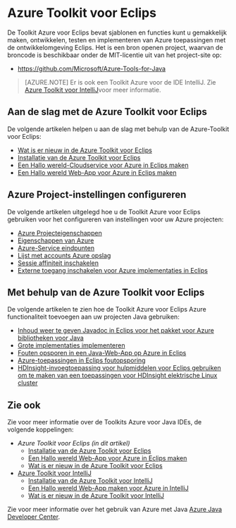 <properties
    pageTitle="Azure Toolkit voor Eclips | Microsoft Azure"
    description="Meer informatie over de Azure Toolkit voor Eclips."
    services=""
    documentationCenter="java"
    authors="rmcmurray"
    manager="wpickett"
    editor=""/>

<tags
    ms.service="multiple"
    ms.workload="na"
    ms.tgt_pltfrm="multiple"
    ms.devlang="Java"
    ms.topic="article"
    ms.date="09/20/2016" 
    ms.author="robmcm;asirveda"/>

<!-- Legacy MSDN URL = https://msdn.microsoft.com/library/azure/hh694271.aspx -->

# <a name="azure-toolkit-for-eclipse"></a>Azure Toolkit voor Eclips

De Toolkit Azure voor Eclips bevat sjablonen en functies kunt u gemakkelijk maken, ontwikkelen, testen en implementeren van Azure toepassingen met de ontwikkelomgeving Eclips. Het is een bron openen project, waarvan de broncode is beschikbaar onder de MIT-licentie uit van het project-site op:

* <https://github.com/Microsoft/Azure-Tools-for-Java>

> [AZURE.NOTE] Er is ook een Toolkit Azure voor de IDE IntelliJ. Zie [Azure Toolkit voor IntelliJ]voor meer informatie.

## <a name="getting-started-with-the-azure-toolkit-for-eclipse"></a>Aan de slag met de Azure Toolkit voor Eclips

De volgende artikelen helpen u aan de slag met behulp van de Azure-Toolkit voor Eclips:

* [Wat is er nieuw in de Azure Toolkit voor Eclips]
* [Installatie van de Azure Toolkit voor Eclips]
* [Een Hallo wereld-Cloudservice voor Azure in Eclips maken]
* [Een Hallo wereld Web-App voor Azure in Eclips maken]

## <a name="configuring-azure-project-settings"></a>Azure Project-instellingen configureren

De volgende artikelen uitgelegd hoe u de Toolkit Azure voor Eclips gebruiken voor het configureren van instellingen voor uw Azure projecten:

* [Azure Projecteigenschappen]
* [Eigenschappen van Azure]
* [Azure-Service eindpunten]
* [Lijst met accounts Azure opslag]
* [Sessie affiniteit inschakelen]
* [Externe toegang inschakelen voor Azure implementaties in Eclips]

## <a name="using-the-azure-toolkit-for-eclipse"></a>Met behulp van de Azure Toolkit voor Eclips

De volgende artikelen te zien hoe de Toolkit Azure voor Eclips Azure functionaliteit toevoegen aan uw projecten Java gebruiken:

* [Inhoud weer te geven Javadoc in Eclips voor het pakket voor Azure bibliotheken voor Java]
* [Grote implementaties implementeren]
* [Fouten opsporen in een Java-Web-App op Azure in Eclips]
* [Azure-toepassingen in Eclips foutopsporing]
* [HDInsight-invoegtoepassing voor hulpmiddelen voor Eclips gebruiken om te maken van een toepassingen voor HDInsight elektrische Linux cluster][HDInsight Tools Plugin for Eclipse]

## <a name="see-also"></a>Zie ook

Zie voor meer informatie over de Toolkits Azure voor Java IDEs, de volgende koppelingen:

- *Azure Toolkit voor Eclips (in dit artikel)*
  - [Installatie van de Azure Toolkit voor Eclips]
  - [Een Hallo wereld Web-App voor Azure in Eclips maken]
  - [Wat is er nieuw in de Azure Toolkit voor Eclips]
- [Azure Toolkit voor IntelliJ]
  - [Installatie van de Azure Toolkit voor IntelliJ]
  - [Een Hallo wereld Web-App maken voor Azure in IntelliJ]
  - [Wat is er nieuw in de Azure Toolkit voor IntelliJ]

Zie voor meer informatie over het gebruik van Azure met Java [Azure Java Developer Center].

<!-- URL List -->

[Azure Toolkit for Eclipse]: ./azure-toolkit-for-eclipse.md
[Azure Toolkit voor IntelliJ]: ./azure-toolkit-for-intellij.md
[Een Hallo wereld Web-App voor Azure in Eclips maken]: ./app-service-web/app-service-web-eclipse-create-hello-world-web-app.md
[Een Hallo wereld Web-App maken voor Azure in IntelliJ]: ./app-service-web/app-service-web-intellij-create-hello-world-web-app.md
[Installatie van de Azure Toolkit voor Eclips]: ./azure-toolkit-for-eclipse-installation.md
[Installatie van de Azure Toolkit voor IntelliJ]: ./azure-toolkit-for-intellij-installation.md
[Wat is er nieuw in de Azure Toolkit voor Eclips]: ./azure-toolkit-for-eclipse-whats-new.md
[Wat is er nieuw in de Azure Toolkit voor IntelliJ]: ./azure-toolkit-for-intellij-whats-new.md

[Azure Java Developer Center]: https://azure.microsoft.com/develop/java/

[Azure Projecteigenschappen]: ./azure-toolkit-for-eclipse-azure-project-properties.md
[Eigenschappen van Azure]: ./azure-toolkit-for-eclipse-azure-role-properties.md
[Azure-Service eindpunten]: ./azure-toolkit-for-eclipse-azure-service-endpoints.md
[Lijst met accounts Azure opslag]: ./azure-toolkit-for-eclipse-azure-storage-account-list.md
[Een Hallo wereld-Cloudservice voor Azure in Eclips maken]: ./azure-toolkit-for-eclipse-creating-a-hello-world-application.md
[Azure-toepassingen in Eclips foutopsporing]: ./azure-toolkit-for-eclipse-debugging-azure-applications.md
[Fouten opsporen in een Java-Web-App op Azure in Eclips]: ./app-service-web/app-service-web-debug-java-web-app-in-eclipse.md
[Grote implementaties implementeren]: ./azure-toolkit-for-eclipse-deploying-large-deployments.md
[Inhoud weer te geven Javadoc in Eclips voor het pakket voor Azure bibliotheken voor Java]: ./azure-toolkit-for-eclipse-displaying-javadoc-content-for-azure-libraries.md
[Externe toegang inschakelen voor Azure implementaties in Eclips]: ./azure-toolkit-for-eclipse-enabling-remote-access-for-azure-deployments.md
[Sessie affiniteit inschakelen]: ./azure-toolkit-for-eclipse-enable-session-affinity.md
[HDInsight Tools Plugin for Eclipse]: ./hdinsight/hdinsight-apache-spark-eclipse-tool-plugin.md
[How to Authenticate Web Users with Azure Access Control Service Using Eclipse]: ./active-directory/active-directory-java-authenticate-users-access-control-eclipse.md

<!-- [How to Maintain Session Data with Session Affinity]: http://go.microsoft.com/fwlink/?LinkID=699539 -->
<!-- [How to Use Co-located Caching]: http://go.microsoft.com/fwlink/?LinkID=699542 -->
<!-- [How to Use Dedicated Caching]: http://go.microsoft.com/fwlink/?LinkID=699543 -->
<!-- [How to Use JMS with AMQP 1.0 in Azure with Eclipse]: http://go.microsoft.com/fwlink/?LinkID=699544 -->
<!-- [How to Use SSL Offloading]: http://go.microsoft.com/fwlink/?LinkID=699545 -->
<!-- [SSL Offloading]: http://go.microsoft.com/fwlink/?LinkID=699549 -->
<!-- [Using the Azure Service Runtime Library in JSP]: http://go.microsoft.com/fwlink/?LinkID=699551 -->
